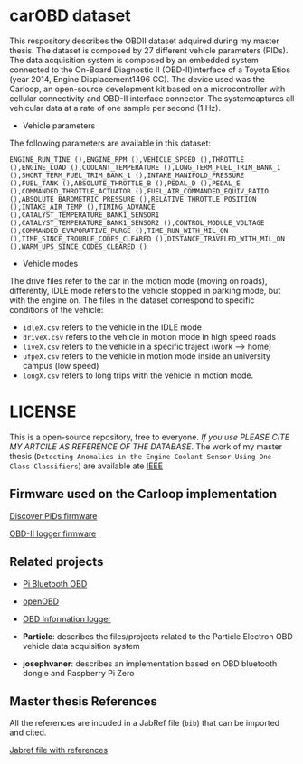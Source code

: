 # carOBD dataset

This respository describes the OBDII dataset adquired during my master thesis. The dataset is composed by 27 different vehicle parameters (PIDs). The data acquisition system is composed by an embedded system connected to the On-Board Diagnostic II (OBD-II)interface of a Toyota Etios (year 2014, Engine Displacement1496 CC). The device used was the Carloop, an open-source development kit based on a microcontroller with cellular connectivity and OBD-II interface connector. The systemcaptures all vehicular data at a rate of one sample per second (1 Hz).

- Vehicle parameters

The following parameters are available in this dataset:

`ENGINE_RUN_TINE (),ENGINE_RPM (),VEHICLE_SPEED (),THROTTLE (),ENGINE_LOAD (),COOLANT_TEMPERATURE (),LONG_TERM_FUEL_TRIM_BANK_1 (),SHORT_TERM_FUEL_TRIM_BANK_1 (),INTAKE_MANIFOLD_PRESSURE (),FUEL_TANK (),ABSOLUTE_THROTTLE_B (),PEDAL_D (),PEDAL_E (),COMMANDED_THROTTLE_ACTUATOR (),FUEL_AIR_COMMANDED_EQUIV_RATIO (),ABSOLUTE_BAROMETRIC_PRESSURE (),RELATIVE_THROTTLE_POSITION (),INTAKE_AIR_TEMP (),TIMING_ADVANCE (),CATALYST_TEMPERATURE_BANK1_SENSOR1 (),CATALYST_TEMPERATURE_BANK1_SENSOR2 (),CONTROL_MODULE_VOLTAGE (),COMMANDED_EVAPORATIVE_PURGE (),TIME_RUN_WITH_MIL_ON (),TIME_SINCE_TROUBLE_CODES_CLEARED (),DISTANCE_TRAVELED_WITH_MIL_ON (),WARM_UPS_SINCE_CODES_CLEARED ()`

- Vehicle modes

The drive files refer to the car in the motion mode (moving on roads), differently, IDLE mode refers to the vehicle stopped in parking mode, but with the engine on. The files in the dataset correspond to specific conditions of the vehicle:

- `idleX.csv` refers to the vehicle in the IDLE mode
- `driveX.csv` refers to the vehicle in motion mode in high speed roads
- `liveX.csv` refers to the vehicle in a specific traject (work --> home)
- `ufpeX.csv` refers to the vehicle in motion mode inside an university campus (low speed)
- `longX.csv` refers to long trips with the vehicle in motion mode. 



# LICENSE

This is a open-source repository, free to everyone. *If you use PLEASE CITE MY ARTCILE AS REFERENCE OF THE DATABASE*. The work of my master thesis (`Detecting Anomalies in the Engine Coolant Sensor Using One-Class Classifiers`) are available ate [IEEE](https://ieeexplore.ieee.org/abstract/document/8891367)

## Firmware used on the Carloop implementation 

[Discover PIDs firmware](https://github.com/eron93br/carOBD/blob/master/firmware/discover-pids.ino)

[OBD-II logger firmware](https://github.com/eron93br/carOBD/blob/master/firmware/obd-logger.ino)

## Related projects

- [Pi Bluetooth OBD](https://github.com/eron93br/pi-bluetooth-obd)

- [openOBD](https://github.com/isand3r/openOBD)

- [OBD Information logger](https://github.com/eron93br/carOBD/tree/master/josephvaner)

- **Particle**: describes the files/projects related to the Particle Electron OBD vehicle data acquisition system
- **josephvaner**: describes an implementation based on OBD bluetooth dongle and Raspberry Pi Zero

## Master thesis References 

All the references are incuded in a JabRef file (`bib`) that can be imported and cited. 

[Jabref file with references](https://github.com/eron93br/carOBD/blob/master/jabref/mapeamento.bib)


